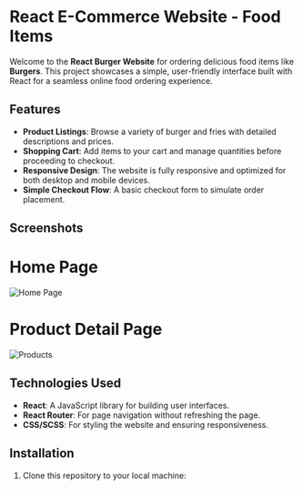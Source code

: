 # React E-Commerce Website - Food Items

Welcome to the **React Burger Website** for ordering delicious food items like **Burgers**. This project showcases a simple, user-friendly interface built with React for a seamless online food ordering experience.

## Features

- **Product Listings**: Browse a variety of burger and fries with detailed descriptions and prices.
- **Shopping Cart**: Add items to your cart and manage quantities before proceeding to checkout.
- **Responsive Design**: The website is fully responsive and optimized for both desktop and mobile devices.
- **Simple Checkout Flow**: A basic checkout form to simulate order placement.

## Screenshots

# Home Page
![Home Page](https://github.com/user-attachments/assets/a5bafe6a-5d0e-4660-bea2-13c110406c7c)

# Product Detail Page
![Products](https://github.com/user-attachments/assets/de5a7a99-14e5-4e77-9e73-474581b846fe)

## Technologies Used

- **React**: A JavaScript library for building user interfaces.
- **React Router**: For page navigation without refreshing the page.
- **CSS/SCSS**: For styling the website and ensuring responsiveness.

## Installation

1. Clone this repository to your local machine:

  
